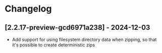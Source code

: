 # Changelog

<!-- Do not change the line immediately below this comment, the build system will replace it with the actual version and date. -->

## [2.2.17-preview-gcd6971a238] - 2024-12-03

- Add support for using filesystem directory data when zipping, so that it's possible to create deterministic zips
